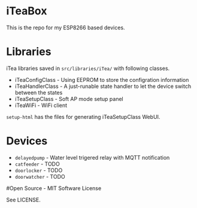 # iTeaBox
This is the repo for my ESP8266 based devices.

# Libraries

iTea libraries saved in `src/libraries/iTea/` with following classes.

 * iTeaConfigClass - Using EEPROM to store the configration information
 * iTeaHandlerClass - A just-runable state handler to let the device switch between the states
 * iTeaSetupClass - Soft AP mode setup panel
 * iTeaWiFi - WiFi client

 `setup-html` has the files for generating iTeaSetupClass WebUI.

# Devices

 * `delayedpump` - Water level trigered relay with MQTT notification
 * `catfeeder` - TODO
 * `doorlocker` - TODO
 * `doorwatcher` - TODO

#Open Source - MIT Software License

See LICENSE.
